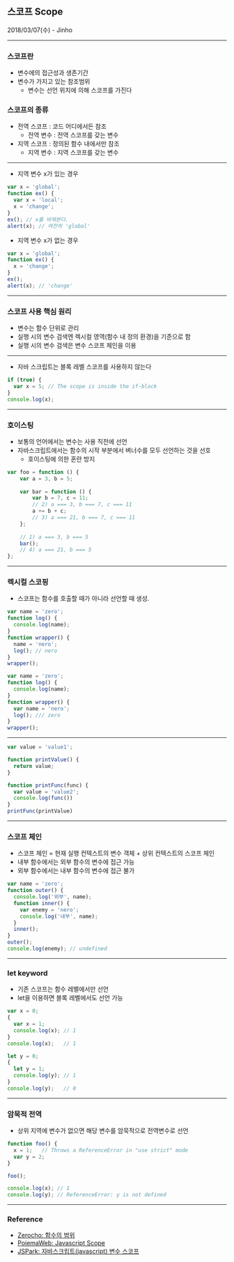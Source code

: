 ## 스코프 Scope
2018/03/07(수) - Jinho

---
<!-- page_number: true -->

### 스코프란

- 변수에의 접근성과 생존기간
- 변수가 가지고 있는 참조범위
  - 변수는 선언 위치에 의해 스코프를 가진다

### 스코프의 종류

- 전역 스코프 : 코드 어디에서든 참조
  - 전역 변수 : 전역 스코프를 갖는 변수
- 지역 스코프 : 정의된 함수 내에서만 참조
  - 지역 변수 : 지역 스코프를 갖는 변수

---

- 지역 변수 x가 있는 경우
```js
var x = 'global';
function ex() {
  var x = 'local';
  x = 'change';
}
ex(); // x를 바꿔본다.
alert(x); // 여전히 'global'
```

- 지역 변수 x가 없는 경우
```js
var x = 'global';
function ex() {
  x = 'change';
}
ex();
alert(x); // 'change'
```
---

### 스코프 사용 핵심 원리
- 변수는 함수 단위로 관리
- 실행 시의 변수 검색엔 렉시컬 영역(함수 내 정의 환경)을 기준으로 함
- 실행 시의 변수 검색은 변수 스코프 체인을 이용

---

- 자바 스크립트는 블록 레벨 스코프를 사용하지 않는다
```js
if (true) {
  var x = 5; // The scope is inside the if-block
}
console.log(x);
```

---

### 호이스팅
- 보통의 언어에서는 변수는 사용 직전에 선언
- 자바스크립트에서는 함수의 시작 부분에서 벼너수를 모두 선언하는 것을 선호
  - 호이스팅에 의한 혼란 방지
```js
var foo = function () {
    var a = 3, b = 5;
    
    var bar = function () {
        var b = 7, c = 11;
        // 2) a === 3, b === 7, c === 11
        a += b + c;
        // 3) a === 21, b === 7, c === 11
    };
    
    // 1) a === 3, b === 5
    bar();
    // 4) a === 21, b === 5
};
```

---

### 렉시컬 스코핑

- 스코프는 함수를 호출할 때가 아니라 선언할 때 생성.
```js
var name = 'zero';
function log() {
  console.log(name);
}
function wrapper() {
  name = 'nero';
  log(); // nero
}
wrapper();
```

```js
var name = 'zero';
function log() {
  console.log(name);
}
function wrapper() {
  var name = 'nero';
  log(); /// zero
}
wrapper();
```

---

```js
var value = 'value1';

function printValue() { 
  return value; 
}

function printFunc(func) {
  var value = 'value2';
  console.log(func())
}
printFunc(printValue)
```

---

### 스코프 체인
- 스코프 체인 = 현재 실행 컨텍스트의 변수 객체 + 상위 컨텍스트의 스코프 체인
- 내부 함수에서는 외부 함수의 변수에 접근 가능
- 외부 함수에서는 내부 함수의 변수에 접근 불가

```js
var name = 'zero';
function outer() {
  console.log('외부', name);
  function inner() {
    var enemy = 'nero';
    console.log('내부', name);
  }
  inner();
}
outer();
console.log(enemy); // undefined
```

---

### let keyword
- 기존 스코프는 함수 레벨에서만 선언
- let을 이용하면 블록 레벨에서도 선언 가능

```js
var x = 0;
{
  var x = 1;
  console.log(x); // 1
}
console.log(x);   // 1

let y = 0;
{
  let y = 1;
  console.log(y); // 1
}
console.log(y);   // 0
```

---

### 암묵적 전역
- 상위 지역에 변수가 없으면 해당 변수를 암묵적으로 전역변수로 선언

```js
function foo() {
  x = 1;   // Throws a ReferenceError in "use strict" mode
  var y = 2;
}

foo();

console.log(x); // 1
console.log(y); // ReferenceError: y is not defined
```

---
### Reference
- [Zerocho: 함수의 범위](https://www.zerocho.com/category/JavaScript/post/5740531574288ebc5f2ba97e)
- [PoiemaWeb: Javascript Scope](http://poiemaweb.com/js-scope)
- [JSPark: 자바스크립트(javascript) 변수 스코프](http://jusungpark.tistory.com/32)
